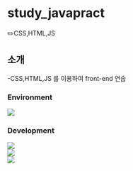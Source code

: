 # study_javapract
✏️CSS,HTML,JS

## 소개
-CSS,HTML,JS 를 이용하여 front-end 연습

### Environment
<div style="display:flex; flex-direction:column; align-items:flex-start;">
<img src="https://img.shields.io/badge/VisualStudioCode-007ACC?style=for-the-badge&logo=visualstudiocode&logoColor=white">

### Development
<div style="display:flex; flex-direction:column; align-items:flex-start;">
<img src="https://img.shields.io/badge/HTML5-E34F26?style=for-the-badge&logo=html5&logoColor=white">
<img src="https://img.shields.io/badge/CSS3-1572B6?style=for-the-badge&logo=css3&logoColor=white">
<img src="https://img.shields.io/badge/JavaScript-F7DF1E?style=for-the-badge&logo=JavaScript&logoColor=white">


